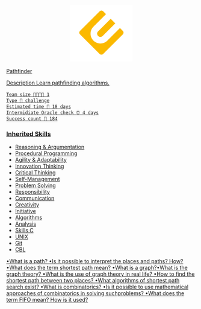 <p align="center">
    <a href="https://uk.wikipedia.org/wiki/UNIT_Factory" target="_blank">
    <img src="https://github.com/sator4iiik/sator4iiik/blob/main/images/UnitLogo.png?raw=true" height="150px" alt="UnitLogo">

Pathfinder

Description
Learn pathfinding algorithms.

```
Team size 👩‍💻👨‍💻 1
Type 📌 challenge
Estimated time 📆 18 days
Intermidiate Oracle check ⏰ 4 days
Success count 💯 184
```


### Inherited Skills

* Reasoning & Argumentation
* Procedural Programming
* Agility & Adaptability
* Innovation Thinking
* Critical Thinking
* Self-Management
* Problem Solving
* Responsibility
* Communication
* Creativity
* Initiative
* Algorithms
* Analysis
* Skills C
* UNIX
* Git
* CBL


•What is a path?
•Is it possible to interpret the places and paths? How?
•What does the term shortest path mean?
•What is a graph?•What is the graph theory?
•What is the use of graph theory in real life?
•How to find the shortest path between two places?
•What algorithms of shortest path search exist?
•What is combinatorics?
•Is it possible to use mathematical approaches of combinatorics in solving suchproblems?
•What does the term FIFO mean? How is it used?
